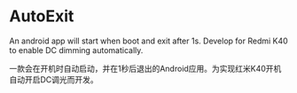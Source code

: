 # AutoExit
An android app will start when boot and exit after 1s. Develop for Redmi K40 to enable DC dimming automatically.

一款会在开机时自动启动，并在1秒后退出的Android应用。为实现红米K40开机自动开启DC调光而开发。
